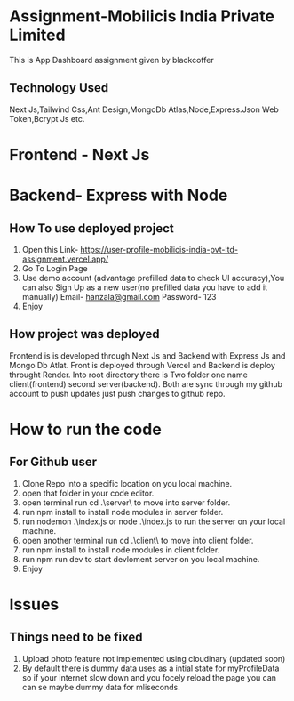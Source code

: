 # Assignment-Mobilicis India Private Limited
This is  App Dashboard assignment given by blackcoffer

## Technology Used
Next Js,Tailwind Css,Ant Design,MongoDb Atlas,Node,Express.Json Web Token,Bcrypt Js etc.

# Frontend - Next Js
# Backend- Express with Node

## How To use deployed project
1. Open this Link- https://user-profile-mobilicis-india-pvt-ltd-assignment.vercel.app/ 
2. Go To Login Page 
3. Use demo account (advantage prefilled data to check UI accuracy),You can also Sign Up as a new user(no prefilled data you have to add it manually)
   Email-  hanzala@gmail.com
   Password- 123
4. Enjoy

## How project was deployed
Frontend is is developed through Next Js and Backend with Express Js and Mongo Db Atlat.
Front is deployed through Vercel and Backend is deploy throught Render.
Into root directory there is Two folder one name client(frontend) second server(backend).
Both are sync through my github account to push updates just push changes to github repo.

# How to run the code
## For Github user
1. Clone Repo into a specific location on you local machine.
2. open that folder in your code editor.
3. open terminal run cd .\server\ to move into server folder.
4. run npm install to install node modules in server folder.
5. run  nodemon .\index.js or node .\index.js to run the server on your local machine.
6. open another terminal run cd .\client\ to move into client folder.
7. run npm install to install node modules in client folder.
8. run npm run dev to start devloment server on you local machine.
9. Enjoy

# Issues
## Things need to be fixed  

1. Upload photo feature not implemented using cloudinary (updated soon)
2. By default there is dummy data uses as a intial state for myProfileData so if your internet slow down and you focely reload the page you can can se maybe dummy data for mliseconds.
